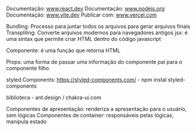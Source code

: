 Documentação: www.react.dev
Documentação: www.nodejs.org
Documentação: www.vite.dev
Publicar com: www.vercel.com

Bundling: Processo para juntar todos os arquivos para gerar arquivos finais
Transpliling: Converte arquivos modernos para navegadores antigos
jsx: é uma sintax que permite criar HTML dentro do código javascript

Componente: é uma função que retorna HTML

Props: uma forma de passar uma informação do componente pai para o componente filho

styled Components: https://styled-components.com/  - npm instal styled-components


biblioteca - ant.design / chakra-ui.com

Componentes de apresentação: renderiza a apresentação para o usuário, sem lógicas
Componentes de container: responsáveis pelas lógicas, manipula estado